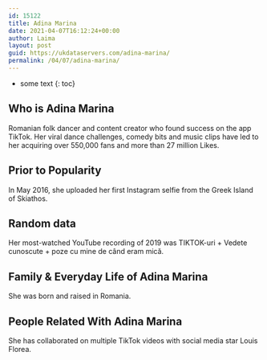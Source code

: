 ```yaml
---
id: 15122
title: Adina Marina
date: 2021-04-07T16:12:24+00:00
author: Laima
layout: post
guid: https://ukdataservers.com/adina-marina/
permalink: /04/07/adina-marina/
---
```


* some text
{: toc}


## Who is Adina Marina
                  
                  
                  
Romanian folk dancer and content creator who found success on the app TikTok. Her viral dance challenges, comedy bits and music clips have led to her acquiring over 550,000 fans and more than 27 million Likes.
                  
              
            
              
            
                
                
                
## Prior to Popularity
                  
                  
                  
In May 2016, she uploaded her first Instagram selfie from the Greek Island of Skiathos.
                  
              
            
              
            
                
                
                
## Random data
                  
                  
                  
Her most-watched YouTube recording of 2019 was TIKTOK-uri + Vedete cunoscute + poze cu mine de când eram mică.
                  
              
            
              
            
                
                
                
## Family & Everyday Life of Adina Marina
                  
                  
                  
She was born and raised in Romania.
                  
              
            
              
            
                
                
                
## People Related With Adina Marina
                  
                  
                  
She has collaborated on multiple TikTok videos with social media star Louis Florea.
                  
              
            
              
            
                
              
            
              
              
            
            
              
            
          
          
          